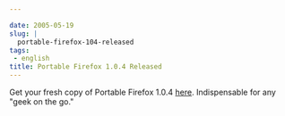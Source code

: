 ```yaml
---

date: 2005-05-19
slug: |
  portable-firefox-104-released
tags:
 - english
title: Portable Firefox 1.0.4 Released
---
```


Get your fresh copy of Portable Firefox
1.0.4 [here](http://johnhaller.com/jh/mozilla/portable_firefox/).
Indispensable for any "geek on the go."
